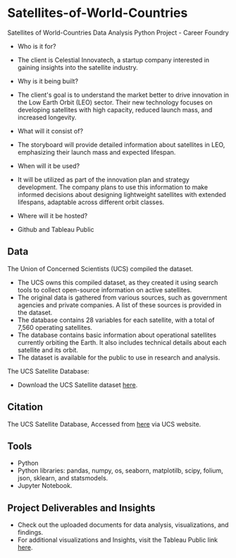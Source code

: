 # Satellites-of-World-Countries
Satellites of World-Countries Data Analysis Python Project - Career Foundry

* Who is it for?
* The client is Celestial Innovatech, a startup company interested in gaining insights into the satellite industry.


* Why is it being built?
* The client's goal is to understand the market better to drive innovation in the Low Earth Orbit (LEO) sector. Their new technology focuses on developing satellites with high capacity, reduced launch mass, and increased longevity.


* What will it consist of?
* The storyboard will provide detailed information about satellites in LEO, emphasizing their launch mass and expected lifespan.


* When will it be used?
* It will be utilized as part of the innovation plan and strategy development. The company plans to use this information to make informed decisions about designing lightweight satellites with extended lifespans, adaptable across different orbit classes.


* Where will it be hosted?
* Github and Tableau Public


## Data
The Union of Concerned Scientists (UCS) compiled the dataset.

* The UCS owns this compiled dataset, as they created it using search tools to collect open-source information on active
satellites. 
* The original data is gathered from various sources, such as government agencies and private companies. A list
of these sources is provided in the dataset.
* The database contains 28 variables for each satellite, with a total of 7,560 operating satellites.
* The database contains basic information about operational satellites currently orbiting the Earth. It also includes
technical details about each satellite and its orbit.
* The dataset is available for the public to use in research and analysis.

The UCS Satellite Database:
* Download the UCS Satellite dataset [here](https://www.ucsusa.org/media/11492).


## Citation 
The UCS Satellite Database, Accessed from [here](https://www.ucsusa.org/resources/satellite-database) via UCS website.


## Tools
* Python
* Python libraries: pandas, numpy, os, seaborn, matplotilb, scipy, folium, json, sklearn, and statsmodels.
* Jupyter Notebook.


## Project Deliverables and Insights
* Check out the uploaded documents for data analysis, visualizations, and findings.
* For additional visualizations and Insights, visit the Tableau Public link [here](https://public.tableau.com/views/Task-6-7/Story1?:language=en-US&:sid=DB2EE7820C2241DF872D0BDAF4D4DA20-0:0&:redirect=auth&:display_count=n&:origin=viz_share_link).




